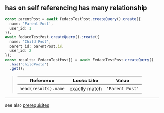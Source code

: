 ## has on self referencing has many relationship

```typescript
const parentPost = await FedacoTestPost.createQuery().create({
  name: 'Parent Post',
  user_id: 1
});
await FedacoTestPost.createQuery().create({
  name: 'Child Post',
  parent_id: parentPost.id,
  user_id: 2
});
const results: FedacoTestPost[] = await FedacoTestPost.createQuery()
  .has('childPosts')
  .get();
```


> | Reference | Looks Like | Value |
> | ------ | ----- | ----- |
> | `head(results).name` | exactly match | `'Parent Post'` |


----
see also [prerequisites](./prerequisite.md)

